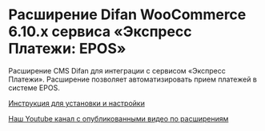 ﻿# Расширение Difan WooCommerce 6.10.x сервиса «Экспресс Платежи: EPOS» 
Расширение CMS Difan для интеграции с сервисом «Экспресс Платежи». Расширение позволяет автоматизировать прием платежей в системе EPOS.

<a href="https://express-pay.by/extensions/diafan-6-x/epos">Инструкция для установки и настройки</a>

<a href="https://www.youtube.com/c/express-pay-by">Наш Youtube канал с опубликованными видео по расширениям</a>
